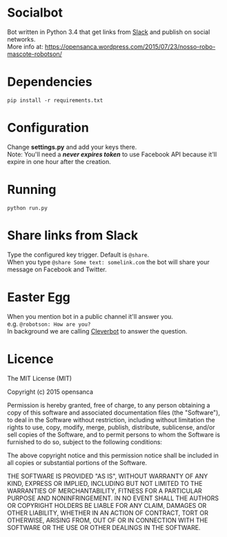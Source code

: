 # Socialbot
Bot written in Python 3.4 that get links from <a href="https://slack.com/" target="_blank">Slack</a> and publish on social networks.
<br>
More info at: <a href="https://opensanca.wordpress.com/2015/07/23/nosso-robo-mascote-robotson/" target="_blank">https://opensanca.wordpress.com/2015/07/23/nosso-robo-mascote-robotson/</a>

# Dependencies
`pip install -r requirements.txt`

# Configuration
Change <b>settings.py</b> and add your keys there.
<br>
Note: You'll need a <b><i>never expires token</i></b> to use Facebook API because it'll expire in one hour after the creation.

# Running
`python run.py`

# Share links from Slack
Type the configured key trigger. Default is `@share`.
<br>
When you type `@share Some text: somelink.com` the bot will share your message on Facebook and Twitter.

# Easter Egg
When you mention bot in a public channel it'll answer you.
<br>
e.g. `@robotson: How are you?`
<br>
In background we are calling <a href="http://www.cleverbot.com/" target="_blank">Cleverbot</a> to answer the question.

# Licence
The MIT License (MIT)

Copyright (c) 2015 opensanca

Permission is hereby granted, free of charge, to any person obtaining a copy
of this software and associated documentation files (the "Software"), to deal
in the Software without restriction, including without limitation the rights
to use, copy, modify, merge, publish, distribute, sublicense, and/or sell
copies of the Software, and to permit persons to whom the Software is
furnished to do so, subject to the following conditions:

The above copyright notice and this permission notice shall be included in all
copies or substantial portions of the Software.

THE SOFTWARE IS PROVIDED "AS IS", WITHOUT WARRANTY OF ANY KIND, EXPRESS OR
IMPLIED, INCLUDING BUT NOT LIMITED TO THE WARRANTIES OF MERCHANTABILITY,
FITNESS FOR A PARTICULAR PURPOSE AND NONINFRINGEMENT. IN NO EVENT SHALL THE
AUTHORS OR COPYRIGHT HOLDERS BE LIABLE FOR ANY CLAIM, DAMAGES OR OTHER
LIABILITY, WHETHER IN AN ACTION OF CONTRACT, TORT OR OTHERWISE, ARISING FROM,
OUT OF OR IN CONNECTION WITH THE SOFTWARE OR THE USE OR OTHER DEALINGS IN THE
SOFTWARE.
